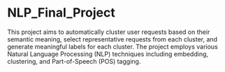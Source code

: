 # NLP_Final_Project
This project aims to automatically cluster user requests based on their semantic meaning, select representative requests from each cluster, and generate meaningful labels for each cluster. The project employs various Natural Language Processing (NLP) techniques including embedding, clustering, and Part-of-Speech (POS) tagging.
